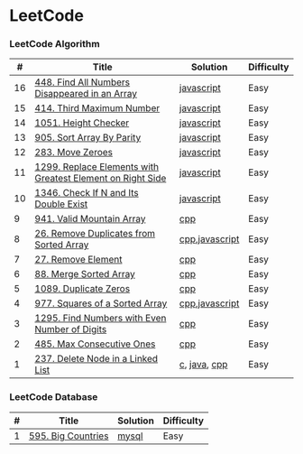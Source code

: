 
LeetCode
========

### LeetCode Algorithm
| # | Title | Solution | Difficulty |
|---| ----- | -------- | ---------- |
|16|[448. Find All Numbers Disappeared in an Array](https://leetcode.com/problems/find-all-numbers-disappeared-in-an-array/)|[javascript](./algorithms/javascript/findAllNumbersDisappearedinAnArray.js)|Easy|
|15|[414. Third Maximum Number](https://leetcode.com/problems/third-maximum-number/)|[javascript](./algorithms/javascript/thirdMaximumNumber.js)|Easy|
|14|[1051. Height Checker](https://leetcode.com/problems/height-checker/)|[javascript](./algorithms/javascript/heightChecker.js)|Easy|
|13|[905. Sort Array By Parity](https://leetcode.com/problems/sort-array-by-parity/)|[javascript](./algorithms/javascript/sortArrayByParity.js)|Easy|
|12| [283. Move Zeroes](https://leetcode.com/problems/move-zeroes/) | [javascript](./algorithms/javascript/moveZeroes.js) | Easy |
|11|[1299. Replace Elements with Greatest Element on Right Side](https://leetcode.com/problems/replace-elements-with-greatest-element-on-right-side/)|[javascript](./algorithms/javascript/replaceElementsWithGreatestElementOnRightSide.js)|Easy|
|10|[1346. Check If N and Its Double Exist](https://leetcode.com/problems/check-if-n-and-its-double-exist/)|[javascript](./algorithms/javascript/checkIfNAndItsDoubleExist.js)|Easy|
|9|[941. Valid Mountain Array](https://leetcode.com/problems/valid-mountain-array/)|[cpp](./algorithms/cpp/validMountainArray.cpp)| Easy |
|8|[26. Remove Duplicates from Sorted Array](https://leetcode.com/problems/remove-duplicates-from-sorted-array/)| [cpp](./algorithms/cpp/removeDuplicatesFromSortedArray.cpp/),[javascript](./algorithms/javascript/removeDuplicatesFromSortedArray.js/) | Easy |
|7|[27. Remove Element](https://leetcode.com/problems/remove-element/)| [cpp](./algorithms/cpp/removeElement.cpp/) | Easy |
|6|[88. Merge Sorted Array](https://leetcode.com/problems/merge-sorted-array/)| [cpp](./algorithms/cpp/mergeSortedArray.cpp/) | Easy |
|5|[1089. Duplicate Zeros](https://leetcode.com/problems/duplicate-zeros/)| [cpp](./algorithms/cpp/duplicateZeros.cpp/) | Easy |
|4|[977. Squares of a Sorted Array](https://leetcode.com/problems/squares-of-a-sorted-array/)|[cpp](./algorithms/cpp/squaresOfASortedArray.cpp),[javascript](./algorithms/javascript/squaresOfASortedArray.js)|Easy|
|3|[1295. Find Numbers with Even Number of Digits](https://leetcode.com/problems/find-numbers-with-even-number-of-digits/)|[cpp](./algorithms/cpp/findNumbersWithEcenNumberOfDigits.cpp)|Easy|
|2|[485. Max Consecutive Ones](https://leetcode.com/problems/max-consecutive-ones/)|[cpp](./algorithms/cpp/maxConsecutiveOnes.cpp)|Easy|
|1|[237. Delete Node in a Linked List](https://leetcode.com/problems/delete-node-in-a-linked-list/)| [c](./algorithms/c/deleteNodeInALinkedList.c), [java](./algorithms/java/deleteNodeInALinkedList.java), [cpp](./algorithms/cpp/deleteNodeInALinkedList.cpp)|Easy|



### LeetCode Database


| # | Title | Solution | Difficulty |
|---| ----- | -------- | ---------- |
|1|[595. Big Countries](https://leetcode.com/problems/big-countries/)| [mysql](./database/mysql/BigCountries.sql)|Easy|

